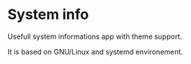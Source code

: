 System info
===========

Usefull system informations app with theme support.

It is based on GNU/Linux and systemd environement.
